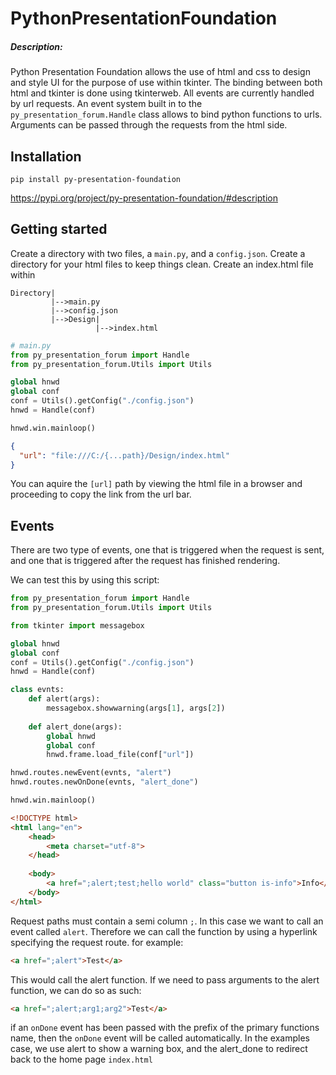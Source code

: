 # PythonPresentationFoundation

##### Description:
Python Presentation Foundation allows the use of html and css to design and style UI for the purpose of use within tkinter.
The binding between both html and tkinter is done using tkinterweb. All events are currently handled by url requests.
An event system built in to the `py_presentation_forum.Handle` class allows to bind python functions to urls.
Arguments can be passed through the requests from the html side.

## Installation
```
pip install py-presentation-foundation
```
https://pypi.org/project/py-presentation-foundation/#description

## Getting started
Create a directory with two files, a `main.py`, and a `config.json`. Create a directory for your html files to keep things clean.
Create an index.html file within
```
Directory|
         |-->main.py
         |-->config.json
         |-->Design|
                   |-->index.html
```

```python
# main.py
from py_presentation_forum import Handle
from py_presentation_forum.Utils import Utils

global hnwd
global conf
conf = Utils().getConfig("./config.json")
hnwd = Handle(conf)

hnwd.win.mainloop()
```
```json
{
  "url": "file:///C:/{...path}/Design/index.html"
}
```
You can aquire the `[url]` path by viewing the html file in a browser and proceeding to copy the link from the url bar.

## Events
There are two type of events, one that is triggered when the request is sent, and one that is triggered after the request has finished rendering.

We can test this by using this script:
```python
from py_presentation_forum import Handle
from py_presentation_forum.Utils import Utils

from tkinter import messagebox

global hnwd
global conf
conf = Utils().getConfig("./config.json")
hnwd = Handle(conf)

class evnts:
	def alert(args):
		messagebox.showwarning(args[1], args[2])
	
	def alert_done(args):
		global hnwd
		global conf
		hnwd.frame.load_file(conf["url"])

hnwd.routes.newEvent(evnts, "alert")
hnwd.routes.newOnDone(evnts, "alert_done")

hnwd.win.mainloop()
```

```html
<!DOCTYPE html>
<html lang="en">
	<head>
		<meta charset="utf-8">
	</head>
	
	<body>
		<a href=";alert;test;hello world" class="button is-info">Info</a>
	</body>
</html>
```

Request paths must contain a semi column `;`.
In this case we want to call an event called `alert`.
Therefore we can call the function by using a hyperlink specifying the request route.
for example:
```html
<a href=";alert">Test</a>
```
This would call the alert function.
If we need to pass arguments to the alert function, we can do so as such:
```html
<a href=";alert;arg1;arg2">Test</a>
```

if an `onDone` event has been passed with the prefix of the primary functions name, then the `onDone` event will be called automatically.
In the examples case, we use alert to show a warning box, and the alert_done to redirect back to the home page `index.html`
